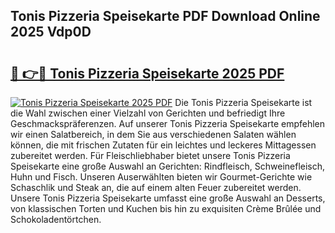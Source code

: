 ## Tonis Pizzeria Speisekarte PDF Download Online 2025 Vdp0D

# <h2><a href="http://gcd80v.nevu.top/?p=Tonis+Pizzeria+Speisekarte">🔗 👉🔴 Tonis Pizzeria Speisekarte 2025 PDF</a></h2>

[![Tonis Pizzeria Speisekarte 2025 PDF](https://i.imgur.com/dBaPXMq.png)](http://gcd80v.nevu.top/?p=Tonis+Pizzeria+Speisekarte)
Die Tonis Pizzeria Speisekarte ist die Wahl zwischen einer Vielzahl von Gerichten und befriedigt Ihre Geschmackspräferenzen. Auf unserer Tonis Pizzeria Speisekarte empfehlen wir einen Salatbereich, in dem Sie aus verschiedenen Salaten wählen können, die mit frischen Zutaten für ein leichtes und leckeres Mittagessen zubereitet werden. Für Fleischliebhaber bietet unsere Tonis Pizzeria Speisekarte eine große Auswahl an Gerichten: Rindfleisch, Schweinefleisch, Huhn und Fisch. Unseren Auserwählten bieten wir Gourmet-Gerichte wie Schaschlik und Steak an, die auf einem alten Feuer zubereitet werden. Unsere Tonis Pizzeria Speisekarte umfasst eine große Auswahl an Desserts, von klassischen Torten und Kuchen bis hin zu exquisiten Crème Brûlée und Schokoladentörtchen.
